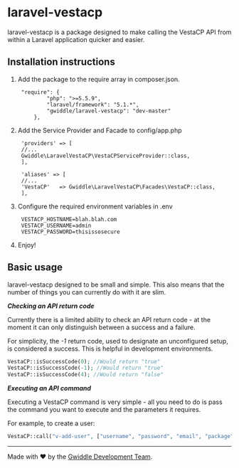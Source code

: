 # laravel-vestacp
laravel-vestacp is a package designed to make calling the VestaCP API from within a Laravel application quicker and easier.

## Installation instructions

1. Add the package to the require array in composer.json.

        "require": {
                "php": ">=5.5.9",
                "laravel/framework": "5.1.*",
                "gwiddle/laravel-vestacp": "dev-master"
            },
        
2. Add the Service Provider and Facade to config/app.php

        'providers' => [
        //...
        Gwiddle\LaravelVestaCP\VestaCPServiceProvider::class,
        ],
        
        'aliases' => [
        //...
        'VestaCP'   => Gwiddle\LaravelVestaCP\Facades\VestaCP::class,
        ],
        
3. Configure the required environment variables in .env

        VESTACP_HOSTNAME=blah.blah.com
        VESTACP_USERNAME=admin
        VESTACP_PASSWORD=thisissosecure
        
4. Enjoy!

## Basic usage
laravel-vestacp designed to be small and simple. This also means that the number of things you can currently do with it are slim.

***Checking an API return code***

Currently there is a limited ability to check an API return code - at the moment it can only distinguish between a success and a failure.

For simplicity, the _-1_ return code, used to designate an unconfigured setup, is considered a success. This is helpful in development environments.

```php
VestaCP::isSuccessCode(0); //Would return "true"
VestaCP::isSuccessCode(-1); //Would return "true"
VestaCP::isSuccessCode(4); //Would return "false"
```


***Executing an API command***

Executing a VestaCP command is very simple - all you need to do is pass the command you want to execute and the parameters it requires.

For example, to create a user:
```php
VestaCP::call("v-add-user", ["username", "password", "email", "package", "firstname", "lastname"]) //Returns an API response code
```


---

Made with :heart: by the [Gwiddle Development Team](https://gwiddle.co.uk/about-us). 
